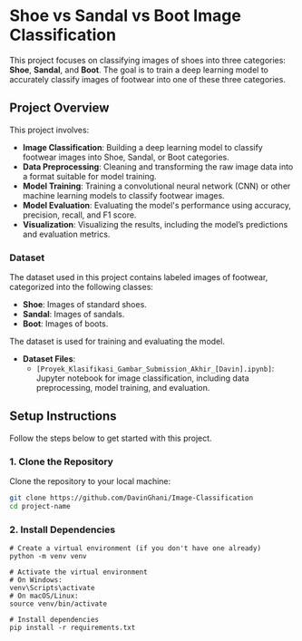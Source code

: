 # Shoe vs Sandal vs Boot Image Classification

This project focuses on classifying images of shoes into three categories: **Shoe**, **Sandal**, and **Boot**. The goal is to train a deep learning model to accurately classify images of footwear into one of these three categories.

## Project Overview

This project involves:
- **Image Classification**: Building a deep learning model to classify footwear images into Shoe, Sandal, or Boot categories.
- **Data Preprocessing**: Cleaning and transforming the raw image data into a format suitable for model training.
- **Model Training**: Training a convolutional neural network (CNN) or other machine learning models to classify footwear images.
- **Model Evaluation**: Evaluating the model's performance using accuracy, precision, recall, and F1 score.
- **Visualization**: Visualizing the results, including the model’s predictions and evaluation metrics.

### Dataset

The dataset used in this project contains labeled images of footwear, categorized into the following classes:
- **Shoe**: Images of standard shoes.
- **Sandal**: Images of sandals.
- **Boot**: Images of boots.

The dataset is used for training and evaluating the model.

- **Dataset Files**:
  - `[Proyek_Klasifikasi_Gambar_Submission_Akhir_[Davin].ipynb]`: Jupyter notebook for image classification, including data preprocessing, model training, and evaluation.

## Setup Instructions

Follow the steps below to get started with this project.

### 1. Clone the Repository

Clone the repository to your local machine:

```bash
git clone https://github.com/DavinGhani/Image-Classification
cd project-name
```

### 2. Install Dependencies
```
# Create a virtual environment (if you don't have one already)
python -m venv venv

# Activate the virtual environment
# On Windows:
venv\Scripts\activate
# On macOS/Linux:
source venv/bin/activate

# Install dependencies
pip install -r requirements.txt
